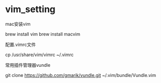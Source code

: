 # vim_setting

mac安装vim

brew install vim
brew install macvim


配置.vimrc文件

cp  /usr/share/vim/vimrc  ~/.vimrc


常用插件管理器vundle

git clone https://github.com/gmarik/vundle.git  ~/.vim/bundle/Vundle.vim
